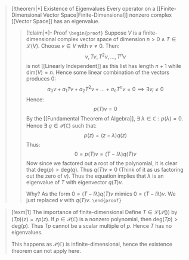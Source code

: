 
>[!theorem|*] Existence of Eigenvalues
>Every operator on a [[Finite-Dimensional Vector Space|Finite-Dimensional]] nonzero complex [[Vector Space]] has an eigenvalue.
>>[!claim|*]- Proof
>>`\begin{proof}` Suppose $V$ is a finite-dimensional complex vector space of dimension $n > 0 \; \land \; T \in \mathcal L (V)$. Choose $v \in V$ with $v \ne 0$. Then: $$v, Tv, T^2v, \dots, T^nv$$is not [[Linearly Independent]] as this list has length $n+1$ while $\text{dim}(V) = n$. Hence some linear combination of the vectors produces $0$: $$a_0 v + a_1Tv + a_2T^2v + \dots + a_nT^nv = 0 \implies\exists v_i \ne 0$$Hence: $$p(T)v = 0$$By the [[Fundamental Theorem of Algebra]], $\exists \: \lambda \in \mathbb C : p(\lambda) = 0$. Hence $\exists \: q \in \mathcal P(\mathbb C)$ such that: $$p(z) = (z- \lambda)q(z)$$Thus: $$0 = p(T)v = (T- I \lambda) q(T)v$$Now since we factored out a root of the polynomial, it is clear that $\text{deg}(p) > \text{deg}(q)$. Thus $q(T)v \ne 0$ (Think of it as us factoring out the zero of $v$). Thus the equation implies that $\lambda$ is an eigenvalue of $T$ with eigenvector $q(T)v$.
>>
>>Why? As the form $0 = (T- I \lambda)q(T)v$ mimics $0 = (T - I \lambda)v$. We just replaced $v$ with $q(T)v$.
>> `\end{proof}`

>[!exm|1] The importance of finite-dimensional
>Define $T \in \mathcal L (\mathcal P(\mathbb))$ by $(Tp)(z) = zp(z)$. If $p \in \mathcal P (\mathbb C)$ is a nonzero polynomial, then $\text{deg}(Tp) > \text{deg}(p)$. Thus $Tp$ cannot be a scalar multiple of $p$. Hence $T$ has no eigenvalues.
>
>This happens as $\mathcal P (\mathbb C)$ is infinite-dimensional, hence the existence theorem can not apply here.

